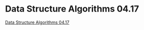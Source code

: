 # Data Structure Algorithms 04.17
[Data Structure Algorithms 04.17](https://aiwithcloud.com/2022/09/19/data_structure_algorithms_04-17/)